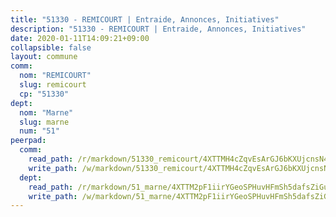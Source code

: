 ```yaml
---
title: "51330 - REMICOURT | Entraide, Annonces, Initiatives"
description: "51330 - REMICOURT | Entraide, Annonces, Initiatives"
date: 2020-01-11T14:09:21+09:00
collapsible: false
layout: commune
comm:
  nom: "REMICOURT"
  slug: remicourt
  cp: "51330"
dept:
  nom: "Marne"
  slug: marne
  num: "51"
peerpad:
  comm:
    read_path: /r/markdown/51330_remicourt/4XTTMH4cZqvEsArGJ6bKXUjcnsN4oBq6n4p7WEqfZutpsCJdH
    write_path: /w/markdown/51330_remicourt/4XTTMH4cZqvEsArGJ6bKXUjcnsN4oBq6n4p7WEqfZutpsCJdH-K3TgUs5Bp3sZPbu6kbRJonDUKu41bDiGdMhn6GHjTDCRt5Aatym85xDRESZ43fjazjSaNC5Dyn7aFPi3EUvGUtvVU7XsGuTQtmYezSargYfMmnnif4H7QkDMZzK47oLt97qG1FPq
  dept:
    read_path: /r/markdown/51_marne/4XTTM2pF1iirYGeoSPHuvHFmSh5dafsZiGuDVqApNYr9W2doe
    write_path: /w/markdown/51_marne/4XTTM2pF1iirYGeoSPHuvHFmSh5dafsZiGuDVqApNYr9W2doe-K3TgV7EpXmd75L5pz6aUTALihWsFeiubyposyfPgz6DbQby3ZQF3gNXaGqeRVGevfRz46yND7Y8QkCv5VozWFj5shZbEokjWNQrdmmsAHCxzuLQj5kuinh4kCdsefHKLdp7xhUwa
---
```


